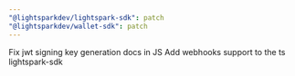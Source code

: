 ```yaml
---
"@lightsparkdev/lightspark-sdk": patch
"@lightsparkdev/wallet-sdk": patch
---
```


Fix jwt signing key generation docs in JS
Add webhooks support to the ts lightspark-sdk
